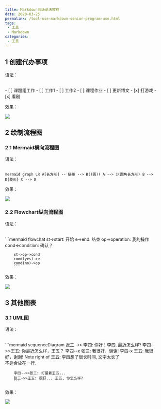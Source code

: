 ```yaml
---
title: Markdown高级语法教程
date: 2020-03-25
permalink: /tool-use-markdown-senior-program-use.html
tags:
 - 工具
 - Markdown
categories:
 - 工具
---
```




## 1 创建代办事项

语法：


​    
    - [ ] 课题组工作
        - [ ] 工作1
        - [ ] 工作2
    - [ ] 课程作业
    - [ ] 更新博文
    - [x] 打游戏
    - [x] 看剧


效果：

![](https://img-blog.csdnimg.cn/20200325145708622.png)

## 2 绘制流程图

### 2.1 Mermaid横向流程图

语法：


​    
        ```mermaid
        graph LR
        A[长方形] -- 链接 --> B((圆))
        A --> C(圆角长方形)
        B --> D{菱形}
        C --> D
        ```


效果：

![](https://img-blog.csdnimg.cn/20200325150130571.png)

### 2.2 Flowchart纵向流程图

语法：


​    
        ```mermaid
        flowchat
        st=>start: 开始
        e=>end: 结束
        op=>operation: 我的操作
        cond=>condition: 确认？
    
        st->op->cond
        cond(yes)->e
        cond(no)->op
        ```


效果：

![](https://img-blog.csdnimg.cn/20200325150138994.png)

## 3 其他图表

### 3.1 UML图

语法：


​    
        ```mermaid
        sequenceDiagram
        张三 ->> 李四: 你好！李四, 最近怎么样?
        李四-->>王五: 你最近怎么样，王五？
        李四--x 张三: 我很好，谢谢!
        李四-x 王五: 我很好，谢谢!
        Note right of 王五: 李四想了很长时间, 文字太长了  
    不适合放在一行.
    
        李四-->>张三: 打量着王五...
        张三->>王五: 很好... 王五, 你怎么样?
        ```


效果：

![](https://img-blog.csdnimg.cn/20200325150842835.png)


